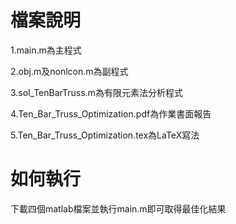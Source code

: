 # 檔案說明
1.main.m為主程式

2.obj.m及nonlcon.m為副程式

3.sol_TenBarTruss.m為有限元素法分析程式

4.Ten_Bar_Truss_Optimization.pdf為作業書面報告

5.Ten_Bar_Truss_Optimization.tex為LaTeX寫法

# 如何執行
下載四個matlab檔案並執行main.m即可取得最佳化結果
